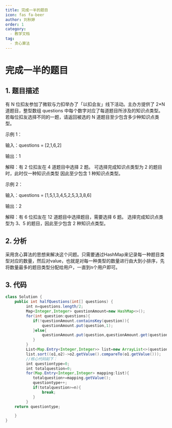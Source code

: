 ```yaml
---
title: 完成一半的题目
icon: fas fa-beer
author: 刘秋婷
order: 1
category:
  - 教学文档
tag:
  - 贪心算法
---
```


# 完成一半的题目
## 1. 题目描述

有 N 位扣友参加了微软与力扣举办了「以扣会友」线下活动。主办方提供了 2*N 道题目，整型数组 questions 中每个数字对应了每道题目所涉及的知识点类型。 若每位扣友选择不同的一题，请返回被选的 N 道题目至少包含多少种知识点类型。

示例 1：

输入：questions = [2,1,6,2]

输出：1

解释：有 2 位扣友在 4 道题目中选择 2 题。 可选择完成知识点类型为 2 的题目时，此时仅一种知识点类型 因此至少包含 1 种知识点类型。

示例 2：

输入：questions = [1,5,1,3,4,5,2,5,3,3,8,6]

输出：2

解释：有 6 位扣友在 12 道题目中选择题目，需要选择 6 题。 选择完成知识点类型为 3、5 的题目，因此至少包含 2 种知识点类型。

## 2. 分析

采用贪心算法的思想来解决这个问题。只需要通过HashMap来记录每一种题目类型对应的数量，然后对value，也就是对每一种类型的数量进行由大到小排序，先将数量最多的题目类型分配给用户，一直到n个用户即可。

## 3. 代码

```java
class Solution {
    public int halfQuestions(int[] questions) {
         int n=questions.length/2;
         Map<Integer,Integer> questionAmount=new HashMap<>();
         for(int question:questions){
            if(!questionAmount.containsKey(question)){
                questionAmount.put(question,1);
            }else{
                questionAmount.put(question,questionAmount.get(question)+1);
            }
         }
         List<Map.Entry<Integer,Integer>> list=new ArrayList<>(questionAmount.entrySet());
         list.sort((o1,o2)->o2.getValue().compareTo(o1.getValue()));
         //核心代码如下：
         int questiontype=0;
         int totalquestion=0;
         for(Map.Entry<Integer,Integer> mapping:list){
            totalquestion+=mapping.getValue();
            questiontype++;
            if(totalquestion>=n){
                break;
            }
         }
    return questiontype;

    }
}
```